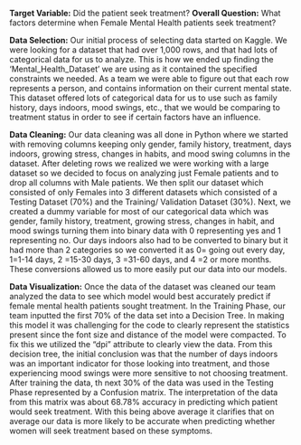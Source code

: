 **Target Variable:** Did the patient seek treatment?
**Overall Question:** What factors determine when Female Mental Health patients seek treatment?

**Data Selection:** 
Our initial process of selecting data started on Kaggle. We were looking for a dataset that had over 1,000 rows, and that had lots of categorical data for us to analyze. This is how we ended up finding the ‘Mental_Health_Dataset’ we are using as it contained the specified constraints we needed. As a team we were able to figure out that each row represents a person, and contains information on their current mental state. This dataset offered lots of categorical data for us to use such as family history, days indoors, mood swings, etc., that we would be comparing to treatment status in order to see if certain factors have an influence. 

**Data Cleaning:**
Our data cleaning was all done in Python where we started with removing columns keeping only gender, family history, treatment, days indoors, growing stress, changes in habits, and mood swing columns in the dataset. After deleting rows we realized we were working with a large dataset so we decided to focus on analyzing just Female patients and to drop all columns with Male patients. We then split our dataset which consisted of only Females into 3 different datasets which consisted of a Testing Dataset (70%) and the Training/ Validation Dataset (30%). Next, we created a dummy variable for most of our categorical data which was gender, family history, treatment, growing stress, changes in habit, and mood swings turning them into binary data with 0 representing yes and 1 representing no. Our days indoors also had to be converted to binary but it had more than 2 categories so we converted it as 0= going out every day,  1=1-14 days, 2 =15-30 days, 3 =31-60 days, and 4 =2 or more months. These conversions allowed us to more easily put our data into our models. 

**Data Visualization:**
Once the data of the dataset was cleaned our team analyzed the data to see which model would best accurately predict if female mental health patients sought treatment. In the Training Phase, our team inputted the first 70% of the data set into a Decision Tree. In making this model it was challenging for the code to clearly represent the statistics present since the font size and distance of the model were compacted. To fix this we utilized the “dpi” attribute to clearly view the data. From this decision tree, the initial conclusion was that the number of days indoors was an important indicator for those looking into treatment, and those experiencing mood swings were more sensitive to not choosing treatment. After training the data, th next 30% of the data was used in the Testing Phase represented by a Confusion matrix. The interpretation of the data from this matrix was about 68.78% accuracy in predicting which patient would seek treatment. With this being above average it clarifies that on average our data is more likely to be accurate when predicting whether women will seek treatment based on these symptoms.








